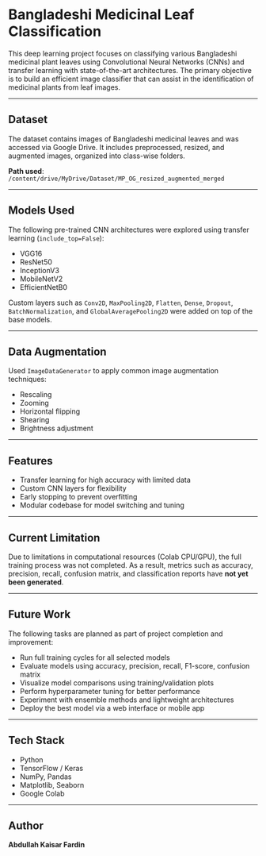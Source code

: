 #  Bangladeshi Medicinal Leaf Classification

This deep learning project focuses on classifying various Bangladeshi medicinal plant leaves using Convolutional Neural Networks (CNNs) and transfer learning with state-of-the-art architectures. The primary objective is to build an efficient image classifier that can assist in the identification of medicinal plants from leaf images.

---

##  Dataset

The dataset contains images of Bangladeshi medicinal leaves and was accessed via Google Drive. It includes preprocessed, resized, and augmented images, organized into class-wise folders.

**Path used**:  
`/content/drive/MyDrive/Dataset/MP_OG_resized_augmented_merged`

---

##  Models Used

The following pre-trained CNN architectures were explored using transfer learning (`include_top=False`):

-  VGG16  
-  ResNet50  
-  InceptionV3  
-  MobileNetV2  
-  EfficientNetB0  

Custom layers such as `Conv2D`, `MaxPooling2D`, `Flatten`, `Dense`, `Dropout`, `BatchNormalization`, and `GlobalAveragePooling2D` were added on top of the base models.

---

##  Data Augmentation

Used `ImageDataGenerator` to apply common image augmentation techniques:
- Rescaling
- Zooming
- Horizontal flipping
- Shearing
- Brightness adjustment

---

##  Features

- Transfer learning for high accuracy with limited data  
- Custom CNN layers for flexibility  
- Early stopping to prevent overfitting  
- Modular codebase for model switching and tuning

---

##  Current Limitation

Due to limitations in computational resources (Colab CPU/GPU), the full training process was not completed. As a result, metrics such as accuracy, precision, recall, confusion matrix, and classification reports have **not yet been generated**.

---

##  Future Work

The following tasks are planned as part of project completion and improvement:

-  Run full training cycles for all selected models  
-  Evaluate models using accuracy, precision, recall, F1-score, confusion matrix  
-  Visualize model comparisons using training/validation plots  
-  Perform hyperparameter tuning for better performance  
-  Experiment with ensemble methods and lightweight architectures  
-  Deploy the best model via a web interface or mobile app

---

##  Tech Stack

- Python  
- TensorFlow / Keras  
- NumPy, Pandas  
- Matplotlib, Seaborn  
- Google Colab  

---

##  Author

**Abdullah Kaisar Fardin**  

